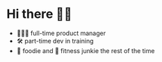 ### 
<h1>Hi there 👋🏻 </h1>

<ul> 
  <li>👩🏼‍💻 full-time product manager </li>
  <li>🛠️ part-time dev in training</li>
  <li>🍜 foodie and 👟 fitness junkie the rest of the time</li>
</ul>


<!--
**isabellelaususan/isabellelaususan** is a ✨ _special_ ✨ repository because its `README.md` (this file) appears on your GitHub profile.

Here are some ideas to get you started:

- 🔭 I’m currently working on ...
- 🌱 I’m currently learning ...
- 👯 I’m looking to collaborate on ...
- 🤔 I’m looking for help with ...
- 💬 Ask me about ...
- 📫 How to reach me: ...
- 😄 Pronouns: ...
- ⚡ Fun fact: ...
-->
